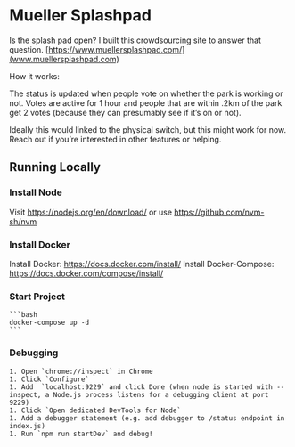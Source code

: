 # Mueller Splashpad

Is the splash pad open? I built this crowdsourcing site to answer that question. 
[https://www.muellersplashpad.com/](www.muellersplashpad.com)

How it works:

The status is updated when people vote on whether the park is working or not. Votes are active for 1 hour and people that are within .2km of the park get 2 votes (because they can presumably see if it’s on or not). 

Ideally this would linked to the physical switch, but this might work for now. Reach out if you’re interested in other features or helping.

## Running Locally 

### Install Node 

Visit https://nodejs.org/en/download/ or use https://github.com/nvm-sh/nvm

### Install Docker

Install Docker: https://docs.docker.com/install/
Install Docker-Compose: https://docs.docker.com/compose/install/

### Start Project
    ```bash
    docker-compose up -d
    ```

### Debugging 
    1. Open `chrome://inspect` in Chrome
    1. Click `Configure`
    1. Add  `localhost:9229` and click Done (when node is started with --inspect, a Node.js process listens for a debugging client at port 9229)
    1. Click `Open dedicated DevTools for Node`
    1. Add a debugger statement (e.g. add debugger to /status endpoint in index.js)
    1. Run `npm run startDev` and debug!

